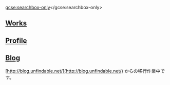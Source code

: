 <script>
  (function() {
    var cx = '015146854052709136786:kz90rgjywng';
    var gcse = document.createElement('script');
    gcse.type = 'text/javascript';
    gcse.async = true;
    gcse.src = 'https://cse.google.com/cse.js?cx=' + cx;
    var s = document.getElementsByTagName('script')[0];
    s.parentNode.insertBefore(gcse, s);
  })();
</script>
<gcse:searchbox-only></gcse:searchbox-only>

## [Works](works)
## [Profile](profile)
## [Blog](blog)

[http://blog.unfindable.net/](http://blog.unfindable.net/) からの移行作業中です。
